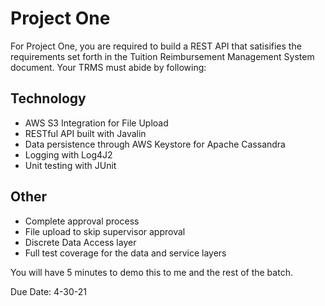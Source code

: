 # Project One
For Project One, you are required to build a REST API that satisifies the requirements set forth in the Tuition Reimbursement Management System document. Your TRMS must abide by following:

## Technology

* AWS S3 Integration for File Upload
* RESTful API built with Javalin
* Data persistence through AWS Keystore for Apache Cassandra
* Logging with Log4J2
* Unit testing with JUnit

## Other

* Complete approval process
* File upload to skip supervisor approval
* Discrete Data Access layer
* Full test coverage for the data and service layers

You will have 5 minutes to demo this to me and the rest of the batch.

Due Date: 4-30-21
